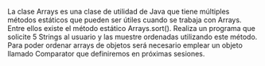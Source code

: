La clase Arrays es una clase de utilidad de Java que tiene múltiples métodos estáticos que pueden ser
útiles cuando se trabaja con Arrays. Entre ellos existe el método estático Arrays.sort(). Realiza un
programa que solicite 5 Strings al usuario y las muestre ordenadas utilizando este método.
Para poder ordenar arrays de objetos será necesario emplear un objeto llamado Comparator que
definiremos en próximas sesiones.
